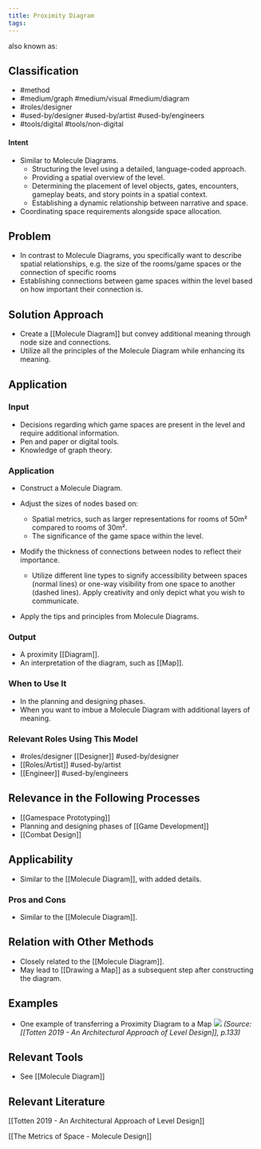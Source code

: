 ```yaml
---
title: Proximity Diagram
tags:
---
```



also known as: 

## Classification
- #method 
- #medium/graph #medium/visual #medium/diagram 
- #roles/designer 
- #used-by/designer #used-by/artist #used-by/engineers 
- #tools/digital #tools/non-digital 

#### Intent

- Similar to Molecule Diagrams.
    - Structuring the level using a detailed, language-coded approach.
    - Providing a spatial overview of the level.
    - Determining the placement of level objects, gates, encounters, gameplay beats, and story points in a spatial context.
    - Establishing a dynamic relationship between narrative and space.
- Coordinating space requirements alongside space allocation.

## Problem

- In contrast to Molecule Diagrams, you specifically want to describe spatial relationships, e.g. the size of the rooms/game spaces or the connection of specific rooms
- Establishing connections between game spaces within the level based on how important their connection is.

## Solution Approach

- Create a [[Molecule Diagram]] but convey additional meaning through node size and connections.
- Utilize all the principles of the Molecule Diagram while enhancing its meaning.

## Application

### Input

- Decisions regarding which game spaces are present in the level and require additional information.
- Pen and paper or digital tools.
- Knowledge of graph theory.

### Application

- Construct a Molecule Diagram.
    
- Adjust the sizes of nodes based on:
    
    - Spatial metrics, such as larger representations for rooms of 50m² compared to rooms of 30m².
    - The significance of the game space within the level.
      
- Modify the thickness of connections between nodes to reflect their importance.
    
    - Utilize different line types to signify accessibility between spaces (normal lines) or one-way visibility from one space to another (dashed lines). Apply creativity and only depict what you wish to communicate.
      
- Apply the tips and principles from Molecule Diagrams.
    

### Output

- A proximity [[Diagram]].
- An interpretation of the diagram, such as [[Map]].

### When to Use It

- In the planning and designing phases.
- When you want to imbue a Molecule Diagram with additional layers of meaning.

### Relevant Roles Using This Model

- #roles/designer [[Designer]] #used-by/designer
- [[Roles/Artist]] #used-by/artist
- [[Engineer]] #used-by/engineers

## Relevance in the Following Processes

- [[Gamespace Prototyping]]
- Planning and designing phases of [[Game Development]]
- [[Combat Design]]

## Applicability

- Similar to the [[Molecule Diagram]], with added details.

### Pros and Cons

- Similar to the [[Molecule Diagram]].

## Relation with Other Methods

- Closely related to the [[Molecule Diagram]].
- May lead to [[Drawing a Map]] as a subsequent step after constructing the diagram.
  
## Examples

- One example of transferring a Proximity Diagram to a Map
  ![](proximitydiagram.png)
  _(Source: [[Totten 2019 - An Architectural Approach of Level Design]], p.133)_

## Relevant Tools
- See [[Molecule Diagram]]

## Relevant Literature

[[Totten 2019 - An Architectural Approach of Level Design]]

[[The Metrics of Space - Molecule Design]]
